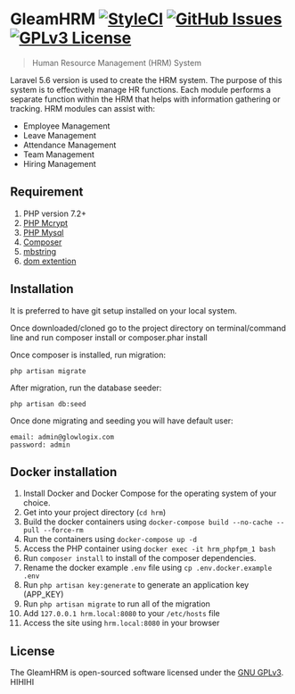 # GleamHRM [![StyleCI](https://github.styleci.io/repos/121434773/shield?branch=master)](https://github.styleci.io/repos/121434773) [![GitHub Issues](https://img.shields.io/github/issues/glowlogix/gleamhrm)](#github-issues) [![GPLv3 License](https://img.shields.io/github/license/glowlogix/gleamhrm.svg)](https://github.com/glowlogix/gleamhrm/blob/master/LICENSE)

> Human Resource Management (HRM) System

Laravel 5.6 version is used to create the HRM system. The purpose of this system is to effectively manage HR functions. Each module performs a separate function within the HRM that helps with information gathering or tracking. HRM modules can assist with:

* Employee Management
* Leave Management
* Attendance Management
* Team Management
* Hiring Management

## Requirement

1. PHP version 7.2+
2. [PHP Mcrypt](http://php.net/manual/en/book.mcrypt.php)
3. [PHP Mysql](http://php.net/manual/en/ref.pdo-mysql.php)
4. [Composer](https://getcomposer.org/)
5. [mbstring](http://php.net/manual/en/mbstring.installation.php)
6. [dom extention](http://php.net/manual/en/dom.setup.php)

## Installation

It is preferred to have git setup installed on your local system.

Once downloaded/cloned go to the project directory on terminal/command line and run composer install or composer.phar install

Once composer is installed, run migration: 

    php artisan migrate

After migration, run the database seeder: 

    php artisan db:seed
    
Once done migrating and seeding you will have default user:

    email: admin@glowlogix.com
    password: admin   

## Docker installation

1. Install Docker and Docker Compose for the operating system of your choice.
2. Get into your project directory (`cd hrm`)
3. Build the docker containers using `docker-compose build --no-cache --pull --force-rm`
4. Run the containers using `docker-compose up -d`
5. Access the PHP container using `docker exec -it hrm_phpfpm_1 bash`
6. Run `composer install` to install of the composer dependencies.
7. Rename the docker example `.env` file using `cp .env.docker.example .env`
8. Run `php artisan key:generate` to generate an application key (APP_KEY)
9. Run `php artisan migrate` to run all of the migration
10. Add `127.0.0.1 hrm.local:8080` to your `/etc/hosts` file
11. Access the site using `hrm.local:8080` in your browser

## License

The GleamHRM is open-sourced software licensed under the [GNU GPLv3](LICENSE).
 HIHIHI
